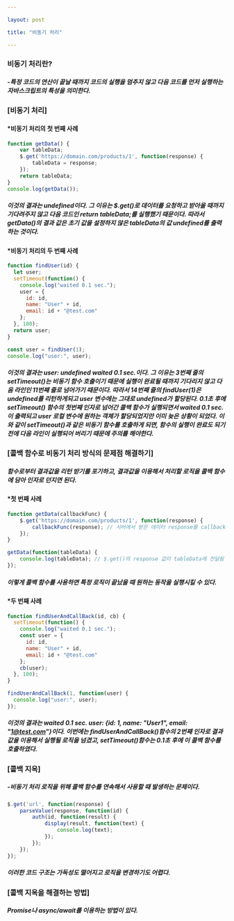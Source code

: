 ```yaml
---

layout: post

title: "비동기 처리"

---
```

### 비동기 처리란?
##### -특정 코드의 연산이 끝날 때까지 코드의 실행을 멈추지 않고 다음 코드를 먼저 실행하는 자바스크립트의 특성을 의미한다.

### [비동기 처리]
#### *비동기 처리의 첫 번째 사례
```javascript
function getData() {
	var tableData;
	$.get('https://domain.com/products/1', function(response) {
		tableData = response;
	});
	return tableData;
}
console.log(getData()); 
```
##### 이것의 결과는 undefined이다. 그 이유는 $.get()로 데이터를 요청하고 받아올 때까지 기다려주지 않고 다음 코드인 return tableData;를 실행했기 때문이다. 따라서 getData()의 결과 값은 초기 값을 설정하지 않은 tableData의 값 undefined를 출력하는 것이다. 

#### *비동기 처리의 두 번째 사례
```javascript
function findUser(id) {
  let user;
  setTimeout(function() {
    console.log("waited 0.1 sec.");
    user = {
      id: id,
      name: "User" + id,
      email: id + "@test.com"
    };
  }, 100);
  return user;
}

const user = findUser(1);
console.log("user:", user);
```
##### 이것의 결과는 user: undefined waited 0.1 sec.이다. 그 이유는 3번째 줄의 setTimeout()는 비동기 함수 호출이기 때문에 실행이 완료될 때까지 기다리지 않고 다음 라인인 11번째 줄로 넘어가기 때문이다. 따라서 14번째 줄의 findUser(1)은 undefined를 리턴하게되고 user 변수에는 그대로 undefined가 할당된다. 0.1초 후에 setTimeout() 함수의 첫번째 인자로 넘어간 콜백 함수가 실행되면서 waited 0.1 sec.이 출력되고 user 로컬 변수에 원하는 객체가 할당되었지만 이미 늦은 상황이 되었다. 이와 같이 setTimeout()과 같은 비동기 함수를 호출하게 되면, 함수의 실행이 완료도 되기 전에 다음 라인이 실행되어 버리기 때문에 주의를 해야한다.

### [콜백 함수로 비동기 처리 방식의 문제점 해결하기]
##### 함수로부터 결과값을 리턴 받기를 포기하고, 결과값을 이용해서 처리할 로직을 콜백 함수에 담아 인자로 던지면 된다.
#### *첫 번째 사례
```javascript
function getData(callbackFunc) {
	$.get('https://domain.com/products/1', function(response) {
		callbackFunc(response); // 서버에서 받은 데이터 response를 callbackFunc() 함수에 넘겨줌
	});
}

getData(function(tableData) {
	console.log(tableData); // $.get()의 response 값이 tableData에 전달됨
});
```
##### 이렇게 콜백 함수를 사용하면 특정 로직이 끝났을 때 원하는 동작을 실행시킬 수 있다.

#### *두 번째 사례
```javascript
function findUserAndCallBack(id, cb) {
  setTimeout(function() {
    console.log("waited 0.1 sec.");
    const user = {
      id: id,
      name: "User" + id,
      email: id + "@test.com"
    };
    cb(user);
  }, 100);
}

findUserAndCallBack(1, function(user) {
  console.log("user:", user);
});
```
##### 이것의 결과는 waited 0.1 sec. user: {id: 1, name: "User1", email: "1@test.com"}이다. 이번에는 findUserAndCallBack()함수의 2번째 인자로 결과값을 이용해서 실행될 로직을 넘겼고, setTimeout()함수는 0.1초 후에 이 콜백 함수를 호출하였다.

### [콜백 지옥]
##### -비동기 처리 로직을 위해 콜백 함수를 연속해서 사용할 때 발생하는 문제이다. 
```javascript
$.get('url', function(response) {
	parseValue(response, function(id) {
		auth(id, function(result) {
			display(result, function(text) {
				console.log(text);
			});
		});
	});
});
```
##### 이러한 코드 구조는 가독성도 떨어지고 로직을 변경하기도 어렵다.

### [콜백 지옥을 해결하는 방법]
##### Promise나 async/await를 이용하는 방법이 있다.